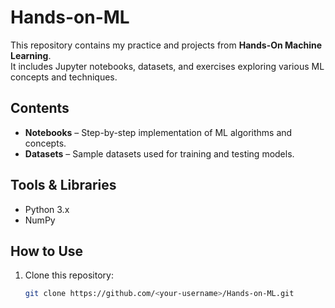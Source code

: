 # Hands-on-ML

This repository contains my practice and projects from **Hands-On Machine Learning**.  
It includes Jupyter notebooks, datasets, and exercises exploring various ML concepts and techniques.

## Contents
- **Notebooks** – Step-by-step implementation of ML algorithms and concepts.
- **Datasets** – Sample datasets used for training and testing models.

## Tools & Libraries
- Python 3.x
- NumPy

## How to Use
1. Clone this repository:
   ```bash
   git clone https://github.com/<your-username>/Hands-on-ML.git
